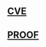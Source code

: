 ## [CVE](https://cve.mitre.org/cgi-bin/cvename.cgi?name=CVE-2021-27973)

## [PROOF](https://streamable.com/l2k09m)

